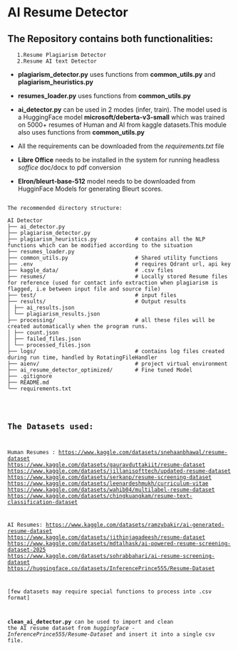 # AI Resume Detector

## The Repository contains both functionalities:
       1.Resume Plagiarism Detector
       2.Resume AI text Detector

* **plagiarism_detector.py** uses functions from **common_utils.py** and **plagiarism_heuristics.py**

* **resumes_loader.py** uses functions from **common_utils.py**

* **ai_detector.py** can be used in 2 modes (infer, train). The model used is a HuggingFace model **microsoft/deberta-v3-small** which was trained on 5000+ resumes of Human and AI from kaggle datasets.This module also uses functions from **common_utils.py**

* All the requirements can be downloaded from the *requirements.txt* file

* **Libre Office** needs to be installed in the system for running headless *soffice* doc/docx to pdf conversion

* **Elron/bleurt-base-512** model needs to be downloaded from HugginFace Models for generating Bleurt scores.

<pre><code>
The recommended directory structure:

AI Detector
├── ai_detector.py    
├── plagiarism_detector.py
├── plagiarism_heuristics.py            # contains all the NLP functions which can be modified according to the situation
├── resumes_loader.py
├── common_utils.py                     # Shared utility functions
├── .env                                # requires Qdrant url, api key 
├── kaggle_data/                        # .csv files
├── resumes/                            # Locally stored Resume files for reference (used for contact info extraction when plagiarism is flagged, i.e between input file and source file)
├── test/                               # input files
├── results/                            # Output results
│ ├── ai_results.json                   
│ └── plagiarism_results.json
├── processing/                         # all these files will be created automatically when the program runs.
│ ├── count.json
│ ├── failed_files.json
│ └── processed_files.json
├── logs/                               # contains log files created during run time, handled by RotatingFileHandler
├── aienv/                              # project virtual environment
├── ai_resume_detector_optimized/       # Fine tuned Model
├── .gitignore                           
├── README.md
└── requirements.txt </code></pre>


<code><pre>
## **The Datasets used:**

Human Resumes :
https://www.kaggle.com/datasets/snehaanbhawal/resume-dataset
https://www.kaggle.com/datasets/gauravduttakiit/resume-dataset
https://www.kaggle.com/datasets/jillanisofttech/updated-resume-dataset
https://www.kaggle.com/datasets/serkanp/resume-screening-dataset
https://www.kaggle.com/datasets/leenardeshmukh/curriculum-vitae
https://www.kaggle.com/datasets/wahib04/multilabel-resume-dataset
https://www.kaggle.com/datasets/chingkuangkam/resume-text-classification-dataset

AI Resumes:
https://www.kaggle.com/datasets/ramzybakir/ai-generated-resume-dataset
https://www.kaggle.com/datasets/jithinjagadeesh/resume-dataset
https://www.kaggle.com/datasets/mdtalhask/ai-powered-resume-screening-dataset-2025
https://www.kaggle.com/datasets/sohrabbahari/ai-resume-screening-dataset
https://huggingface.co/datasets/InferencePrince555/Resume-Dataset


[few datasets may require special functions to process into .csv format]

**clean_ai_detector.py** can be used to import and clean the AI resume dataset from *huggingface - InferencePrince555/Resume-Dataset* and insert it into a single csv file.
</code></pre>




